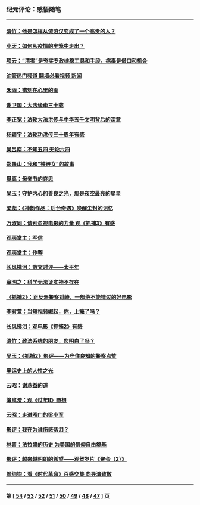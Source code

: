 ### 纪元评论：感悟随笔
---
#### [清竹：他是怎样从流浪汉变成了一个高贵的人？](../../pages/nsc1035/n13757096.md?06120330) 
#### [小天：如何从疫情的牢笼中走出？](../../pages/nsc1035/n13744630.md?06120330) 
#### [项云：“清零”是夯实专政维稳工具和手段，病毒是借口和机会](../../pages/nsc1035/n13737954.md?06120330) 
#### [油管热门频道 翻墙必看视频 新闻](ok?06120330)
#### [禾雨：镌刻在心里的画](../../pages/nsc1035/n13737937.md?06120330) 
#### [谢卫国：大法缘牵三十载](../../pages/nsc1035/n13737872.md?06120330) 
#### [李正宽：法轮大法洪传与中华五千文明背后的深意](../../pages/nsc1035/n13736203.md?06120330) 
#### [杨颖宇：法轮功洪传三十周年有感](../../pages/nsc1035/n13734884.md?06120330) 
#### [吴吕南：不知五四 无论六四](../../pages/nsc1035/n13732297.md?06120330) 
#### [郑愚山：我和“铁链女”的故事](../../pages/nsc1035/n13727327.md?06120330) 
#### [觅真：母亲节的哀思](../../pages/nsc1035/n13729452.md?06120330) 
#### [吴玉：守护内心的善良之光，那是夜空最亮的星星](../../pages/nsc1035/n13729214.md?06120330) 
#### [梁蕊：《神韵作品：后台奇遇》唤醒尘封的记忆](../../pages/nsc1035/n13727363.md?06120330) 
#### [万淑同：请别忽视电影的力量  观《抓捕3》有感](../../pages/nsc1035/n13723311.md?06120330) 
#### [观雨堂主：写信](../../pages/nsc1035/n13722788.md?06120330) 
#### [观雨堂主：作弊](../../pages/nsc1035/n13717221.md?06120330) 
#### [长风拂泪：散文时评——太平年](../../pages/nsc1035/n13713601.md?06120330) 
#### [章明之：科学无法证实神不存在](../../pages/nsc1035/n13712224.md?06120330) 
#### [《抓捕2》：正反派警察对峙，一部绝不能错过的好电影](../../pages/nsc1035/n13711458.md?06120330) 
#### [李宥萱：当短视频崛起，你，上瘾了吗？](../../pages/nsc1035/n13678127.md?06120330) 
#### [长风拂泪：观电影《抓捕2》有感](../../pages/nsc1035/n13674277.md?06120330) 
#### [清竹：政法系统的朋友，您明白了吗？](../../pages/nsc1035/n13666721.md?06120330) 
#### [吴玉：《抓捕2》影评——为守住良知的警察点赞](../../pages/nsc1035/n13664510.md?06120330) 
#### [奥运史上的人性之光](../../pages/nsc1035/n13627118.md?06120330) 
#### [云昭：谢燕益的道](../../pages/nsc1035/n13607391.md?06120330) 
#### [簿岚澄：观《过年Ⅱ》随想](../../pages/nsc1035/n13606884.md?06120330) 
#### [云昭：走进窄门的梁小军](../../pages/nsc1035/n13605425.md?06120330) 
#### [影评：我在为谁伤感落泪？](../../pages/nsc1035/n13594614.md?06120330) 
#### [林青：法拉盛的历史 为美国的信仰自由奠基](../../pages/nsc1035/n13593675.md?06120330) 
#### [影评：越来越明朗的希望——观贺岁片《聚会（2）》](../../pages/nsc1035/n13580867.md?06120330) 
#### [颜纯钩：看《时代革命》百感交集 向导演致敬](../../pages/nsc1035/n13574843.md?06120330) 

---
#### 第 [ [54](./54.md?06120330) / [53](./53.md?06120330) / [52](./52.md?06120330) / [51](./51.md?06120330) / [50](./50.md?06120330) / [49](./49.md?06120330) / [48](./48.md?06120330) / [47](./47.md?06120330) ] 页
